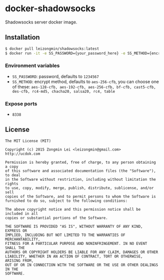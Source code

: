 # docker-shadowsocks

Shadowsocks server docker image.

## Installation

```bash
$ docker pull leizongmin/shadowsocks:latest
$ docker run -it -e SS_PASSWORD={your_password_here} -e SS_METHOD={encrypt_method_here} -p 8338:8338 leizongmin/shadowsocks:latest
```

### Environment variables

+ `SS_PASSWORD`: password, defaults to `1234567`
+ `SS_METHOD`: encrypt method, defaults to `aes-256-cfb`, you can choose one of these: `aes-128-cfb, aes-192-cfb, aes-256-cfb, bf-cfb, cast5-cfb, des-cfb, rc4-md5, chacha20, salsa20, rc4, table`

### Expose ports

+ `8338`

## License

```
The MIT License (MIT)

Copyright (c) 2015 Zongmin Lei <leizongmin@gmail.com>
http://ucdok.com

Permission is hereby granted, free of charge, to any person obtaining a copy
of this software and associated documentation files (the "Software"), to deal
in the Software without restriction, including without limitation the rights
to use, copy, modify, merge, publish, distribute, sublicense, and/or sell
copies of the Software, and to permit persons to whom the Software is
furnished to do so, subject to the following conditions:

The above copyright notice and this permission notice shall be included in all
copies or substantial portions of the Software.

THE SOFTWARE IS PROVIDED "AS IS", WITHOUT WARRANTY OF ANY KIND, EXPRESS OR
IMPLIED, INCLUDING BUT NOT LIMITED TO THE WARRANTIES OF MERCHANTABILITY,
FITNESS FOR A PARTICULAR PURPOSE AND NONINFRINGEMENT. IN NO EVENT SHALL THE
AUTHORS OR COPYRIGHT HOLDERS BE LIABLE FOR ANY CLAIM, DAMAGES OR OTHER
LIABILITY, WHETHER IN AN ACTION OF CONTRACT, TORT OR OTHERWISE, ARISING FROM,
OUT OF OR IN CONNECTION WITH THE SOFTWARE OR THE USE OR OTHER DEALINGS IN THE
SOFTWARE.
```

